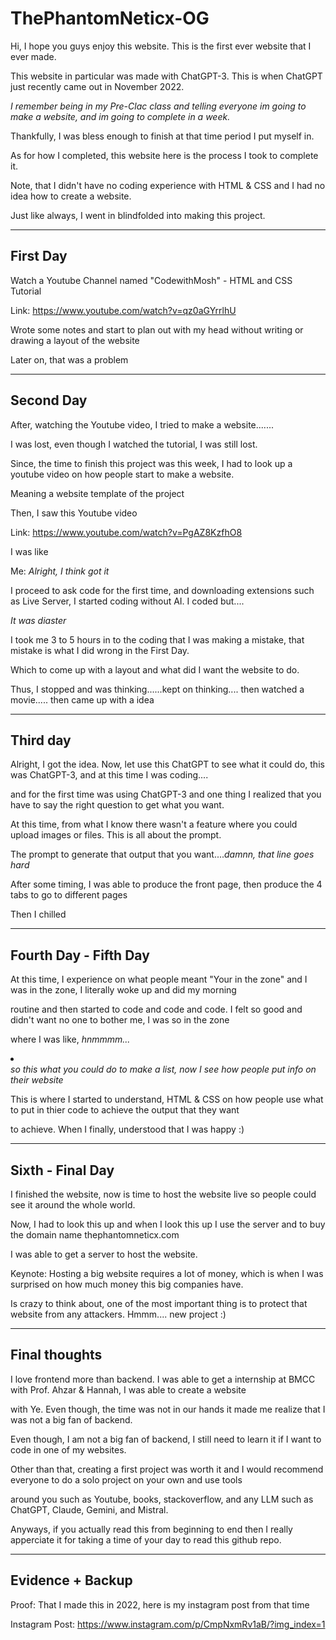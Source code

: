 # ThePhantomNeticx-OG
Hi, I hope you guys enjoy this website. This is the first ever website that I ever made.

This website in particular was made with ChatGPT-3. This is when ChatGPT just recently came out in November 2022. 

*I remember being in my Pre-Clac class and telling everyone im going to make a website, and im going to complete in a week.*

Thankfully, I was bless enough to finish at that time period I put myself in.

As for how I completed, this website here is the process I took to complete it. 

Note, that I didn't have no coding experience with HTML & CSS and I had no idea how to create a website. 

Just like always, I went in blindfolded into making this project. 

-------------------------------------------------------------------------------------------------------------------------------

First Day 
---------

Watch a Youtube Channel named "CodewithMosh" - HTML and CSS Tutorial 

Link: https://www.youtube.com/watch?v=qz0aGYrrlhU

Wrote some notes and start to plan out with my head without writing or drawing a layout of the website 

Later on, that was a problem

------------------------------------------------------------------------------------------------------------------------------

Second Day 
----------

After, watching the Youtube video, I tried to make a website.......

I was lost, even though I watched the tutorial, I was still lost. 

Since, the time to finish this project was this week, I had to look up a youtube video on how people start to make a website. 

Meaning a website template of the project 

Then, I saw this Youtube video 

Link: https://www.youtube.com/watch?v=PgAZ8KzfhO8

I was like 

Me: *Alright, I think got it* 

I proceed to ask code for the first time, and downloading extensions such as Live Server, I started coding without AI. I coded but....

*It was diaster* 

I took me 3 to 5 hours in to the coding that I was making a mistake, that mistake is what I did wrong in the First Day.

Which to come up with a layout and what did I want the website to do.

Thus, I stopped and was thinking......kept on thinking.... then watched a movie..... then came up with a idea 

---------------------------------------------------------------------------------------------------------------------------------

Third day 
---------

Alright, I got the idea. Now, let use this ChatGPT to see what it could do, this was ChatGPT-3, and at this time I was coding....

and for the first time was using ChatGPT-3 and one thing I realized that you have to say the right question to get what you want. 

At this time, from what I know there wasn't a feature where you could upload images or files. This is all about the prompt. 

The prompt to generate that output that you want....*damnn, that line goes hard* 

After some timing, I was able to produce the front page, then produce the 4 tabs to go to different pages 

Then I chilled 

---------------------------------------------------------------------------------------------------------------------------------

Fourth Day - Fifth Day 
----------------------

At this time, I experience on what people meant "Your in the zone" and I was in the zone, I literally woke up and did my morning

routine and then started to code and code and code. I felt so good and didn't want no one to bother me, I was so in the zone 

where I was like, *hnmmmm... <li></li> so this what you could do to make a list, now I see how people put info on their website*

This is where I started to understand, HTML & CSS on how people use what to put in thier code to achieve the output that they want 

to achieve. When I finally, understood that I was happy :) 

----------------------------------------------------------------------------------------------------------------------------------

Sixth - Final Day
-----------------

I finished the website, now is time to host the website live so people could see it around the whole world. 

Now, I had to look this up and when I look this up I use the server and to buy the domain name thephantomneticx.com

I was able to get a server to host the website.

Keynote: Hosting a big website requires a lot of money, which is when I was surprised on how much money this big companies have. 

Is crazy to think about, one of the most important thing is to protect that website from any attackers. Hmmm.... new project :) 

--------------------------------------------------------------------------------------------------------------------------------

Final thoughts 
--------------

I love frontend more than backend. I was able to get a internship at BMCC with Prof. Ahzar & Hannah, I was able to create a website

with Ye. Even though, the time was not in our hands it made me realize that I was not a big fan of backend. 

Even though, I am not a big fan of backend, I still need to learn it if I want to code in one of my websites.

Other than that, creating a first project was worth it and I would recommend everyone to do a solo project on your own and use tools 

around you such as Youtube, books, stackoverflow, and any LLM such as ChatGPT, Claude, Gemini, and Mistral. 

Anyways, if you actually read this from beginning to end then I really apperciate it for taking a time of your day to read this github repo. 

-------------------------------------------------------------------------------------------------------------------------------

Evidence + Backup 
----------------

Proof: That I made this in 2022, here is my instagram post from that time 

Instagram Post: https://www.instagram.com/p/CmpNxmRv1aB/?img_index=1
